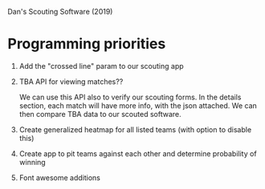 Dan's Scouting Software (2019)

# Programming priorities

1. Add the "crossed line" param to our scouting app
2. TBA API for viewing matches??

   We can use this API also to verify our scouting forms. In the details section, each match will have more info, with the json attached. We can then compare TBA data to our scouted software.
   
3. Create generalized heatmap for all listed teams (with option to disable this)
4. Create app to pit teams against each other and determine probability of winning
5. Font awesome additions
